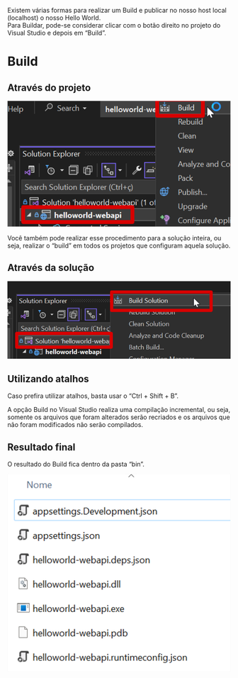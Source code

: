Existem várias formas para realizar um Build e publicar no nosso host local (localhost) o nosso Hello World.  
Para Buildar, pode-se considerar clicar com o botão direito no projeto do Visual Studio e depois em “Build”.

# Build

## Através do projeto

![image.png](/.attachments/image-e1b1f875-6229-40f6-bfe8-96b8f8f42e67.png)

Você também pode realizar esse procedimento para a solução inteira, ou seja, realizar o “build” em todos os projetos que configuram aquela solução.

## Através da solução

![image.png](/.attachments/image-8568b520-2ab5-45d2-8d4a-9f83d9e625eb.png)

## Utilizando atalhos
      
Caso prefira utilizar atalhos, basta usar o “Ctrl + Shift + B”.

A opção Build no Visual Studio realiza uma compilação incremental, ou seja, somente os arquivos que foram alterados serão recriados e os arquivos que não foram modificados não serão compilados.

## Resultado final
O resultado do Build fica dentro da pasta “bin”.

![image.png](/.attachments/image-72eb0b72-b811-4b33-bcd7-1b0800ace0fb.png)
